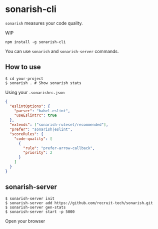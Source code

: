 # sonarish-cli

`sonarish` measures your code quality.

WIP

```
npm install -g sonarish-cli
```

You can use `sonarish` and `sonarish-server` commands.

## How to use

```
$ cd your-project
$ sonarish . # Show sonarish stats
```

Using your `.sonarishrc.json`

```json
{
  "eslintOptions": {
    "parser": "babel-eslint",
    "useEslintrc": true
  },
  "extends": ["sonarish-ruleset/recommended"],
  "prefer": "sonarish|eslint",
  "scoreRules": {
    "code-quality": [
      {
        "rule": "prefer-arrow-callback",
        "priority": 2
      }
    ]
  }
}
```

## sonarish-server

```
$ sonarish-server init
$ sonarish-server add https://github.com/recruit-tech/sonarish.git
$ sonarish-server gen-stats
$ sonarish-server start -p 5000
```

Open your browser
